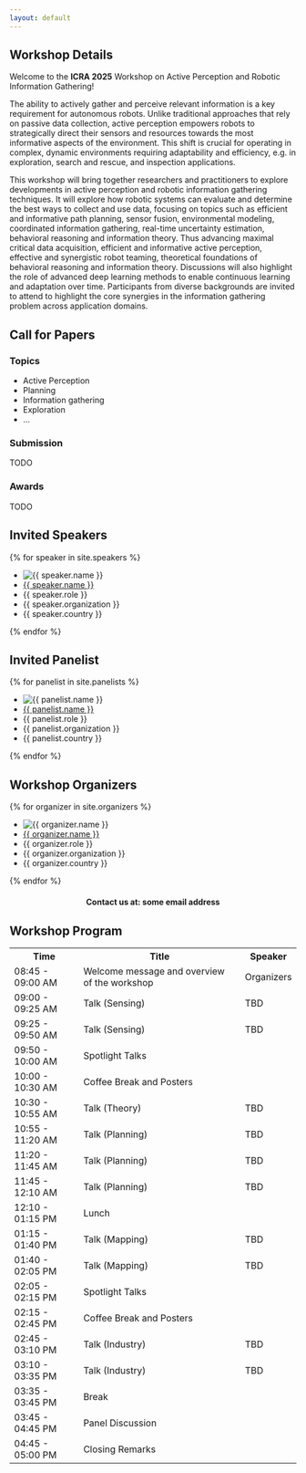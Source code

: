 ```yaml
---
layout: default
---
```


<div class="content-section">
<div class="inline-wrapper">
<h2 id="workshop-details">Workshop Details</h2>

Welcome to the <b>ICRA 2025</b> Workshop on Active Perception and Robotic Information Gathering!

The ability to actively gather and perceive relevant information is a key requirement for autonomous robots.
Unlike traditional approaches that rely on passive data collection, active perception empowers robots to 
strategically direct their sensors and resources towards the most informative aspects of the environment. 
This shift is crucial for operating in complex, dynamic environments requiring adaptability and efficiency,
e.g. in exploration, search and rescue, and inspection applications. 

This workshop will bring together researchers and practitioners to explore developments in active perception
and robotic information gathering techniques. It will explore how robotic systems can evaluate and determine
the best ways to collect and use data, focusing on topics such as efficient and informative path planning,
sensor fusion, environmental modeling, coordinated information gathering, real-time uncertainty estimation,
behavioral reasoning and information theory. Thus advancing maximal critical data acquisition, efficient
and informative active perception, effective and synergistic robot teaming, theoretical foundations of 
behavioral reasoning and information theory. Discussions will also highlight the role of advanced deep 
learning methods to enable continuous learning and adaptation over time. Participants from diverse 
backgrounds are invited to attend to highlight the core synergies in the information gathering 
problem across application domains.
</div>
</div>

<div class="content-section">
<div class="inline-wrapper">
<h2 id="call-for-papers">Call for Papers</h2>

<h3>Topics</h3>

<ul>
    <li>Active Perception</li>
    <li>Planning</li>
    <li>Information gathering</li>
    <li>Exploration</li>
    <li>...</li>
</ul>

<h3>Submission</h3>

TODO

<h3>Awards</h3>

TODO

</div>
</div>

<div class="content-section">
<div class="inline-wrapper">
<h2 id="invited-speakers">Invited Speakers</h2>

<div class="people-list">
{% for speaker in site.speakers %}
    <div class="single-person">
        <ul>
            <li>
                <img alt="{{ speaker.name }}" src="{{ speaker.photo_url }}">
            </li>
            <li>
                <a href="{{ speaker.url | relative_url }}">{{ speaker.name }}</a>
            </li>
            <li>{{ speaker.role }}</li> 
            <li>{{ speaker.organization }}</li> 
            <li>{{ speaker.country }}</li>
        </ul>
    </div>
{% endfor %}
</div>
</div>
</div>

<div class="content-section">
<div class="inline-wrapper">
<h2 id="invited-panelist">Invited Panelist</h2>

<div class="people-list">
{% for panelist in site.panelists %}
    <div class="single-person">
        <ul>
            <li>
                <img alt="{{ panelist.name }}" src="{{ panelist.photo_url }}">
            </li>
            <li>
                <a href="{{ panelist.url | relative_url }}">{{ panelist.name }}</a>
            </li>
            <li>{{ panelist.role }}</li> 
            <li>{{ panelist.organization }}</li> 
            <li>{{ panelist.country }}</li>
        </ul>
    </div>
{% endfor %}
</div>
</div>
</div>

<div class="content-section">
<div class="inline-wrapper">
<h2 id="workshop-organizers">Workshop Organizers</h2>

<div class="people-list">
{% for organizer in site.organizers %}
    <div class="single-person">
        <ul>
            <li>
                <img alt="{{ organizer.name }}" src="{{ organizer.photo_url }}">
            </li>
            <li>
                <a href="{{ organizer.url | relative_url }}">{{ organizer.name }}</a>
            </li>
            <li>{{ organizer.role }}</li> 
            <li>{{ organizer.organization }}</li> 
            <li>{{ organizer.country }}</li>
        </ul>
    </div>
{% endfor %}
</div>

<span style="font-weight: bold; text-align: center; display: block; margin-top: 20px;">
Contact us at: some email address
</span>

</div>
</div>

<div class="content-section">
<div class="inline-wrapper">
<h2 id="workshop-program">Workshop Program</h2>

<table>
    <tr>
        <th>Time</th>
        <th>Title</th>
        <th>Speaker</th>
    </tr>
    <tr>
        <td>08:45 - 09:00 AM</td>
        <td>Welcome message and overview of the workshop</td>
        <td>Organizers</td>
    </tr>
    <tr>
        <td>09:00 - 09:25 AM</td>
        <td>Talk (Sensing)</td>
        <td>TBD</td>
    </tr>
    <tr>
        <td>09:25 - 09:50 AM</td>
        <td>Talk (Sensing)</td>
        <td>TBD</td>
    </tr>
    <tr>
        <td>09:50 - 10:00 AM</td>
        <td>Spotlight Talks</td>
        <td></td>
    </tr>
    <tr>
        <td>10:00 - 10:30 AM</td>
        <td>Coffee Break and Posters</td>
        <td></td>
    </tr>
    <tr>
        <td>10:30 - 10:55 AM</td>
        <td>Talk (Theory)</td>
        <td>TBD</td>
    </tr>
    <tr>
        <td>10:55 - 11:20 AM</td>
        <td>Talk (Planning)</td>
        <td>TBD</td>
    </tr>
    <tr>
        <td>11:20 - 11:45 AM</td>
        <td>Talk (Planning)</td>
        <td>TBD</td>
    </tr>
    <tr>
        <td>11:45 - 12:10 AM</td>
        <td>Talk (Planning)</td>
        <td>TBD</td>
    </tr>
    <tr>
        <td>12:10 - 01:15 PM</td>
        <td>Lunch</td>
        <td></td>
    </tr>
    <tr>
        <td>01:15 - 01:40 PM</td>
        <td>Talk (Mapping)</td>
        <td>TBD</td>
    </tr>
    <tr>
        <td>01:40 - 02:05 PM</td>
        <td>Talk (Mapping)</td>
        <td>TBD</td>
    </tr>
    <tr>
        <td>02:05 - 02:15 PM</td>
        <td>Spotlight Talks</td>
        <td></td>
    </tr>
    <tr>
        <td>02:15 - 02:45 PM</td>
        <td>Coffee Break and Posters</td>
        <td></td>
    </tr>
    <tr>
        <td>02:45 - 03:10 PM</td>
        <td>Talk (Industry)</td>
        <td>TBD</td>
    </tr>
    <tr>
        <td>03:10 - 03:35 PM</td>
        <td>Talk (Industry)</td>
        <td>TBD</td>
    </tr>
    <tr>
        <td>03:35 - 03:45 PM</td>
        <td>Break</td>
        <td></td>
    </tr>
    <tr>
        <td>03:45 - 04:45 PM</td>
        <td>Panel Discussion</td>
        <td></td>
    </tr>
    <tr>
        <td>04:45 - 05:00 PM</td>
        <td>Closing Remarks</td>
        <td></td>
    </tr>
</table>
</div>
</div>
